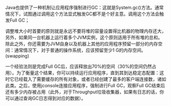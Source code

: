Java也提供了一种机制让应用程序强制进行GC：这就是System.gc()方法。通常情况下，试图通过调用这个方法显式触发GC都不是个好主意。调用这个方法会触发Full GC；

调整堆大小时首要的原则就是永远不要将堆的容量设置得比机器的物理内存还大，另外，如果同一台机器上运行着多个JVM实例，这个原则适用于所有堆的总和。除此之外，你还需要为JVM自身以及机器上其他的应用程序预留一部分的内存空间：通常情况下，对于普通的操作系统，应该预留至少1 G的内存空间。(swapping)

一个经验法则是完成Full GC后，应该释放出70%的空间（30%的空间仍然占用）。为了衡量这个结果，你可以持续运行应用程序，直到其到达稳定态配置：这时它已经载入了需要缓存的所有对象，或者已经创建了最多的客户端连接数，诸如此类。之后，使用jconsole连接应用程序，强制进行Full GC，观察Full GC结束后还有多少内存被占用（此外，对于Throughput垃圾收集器，如果有日志的话，你可以通过查询GC日志得到对应的数据）。